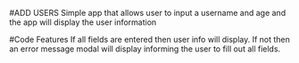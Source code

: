 #ADD USERS
Simple app that allows user to input a username and age and the app will display the user information

#Code Features
If all fields are entered then user info will display. If not then an error message modal will display informing the user to fill out all fields.
